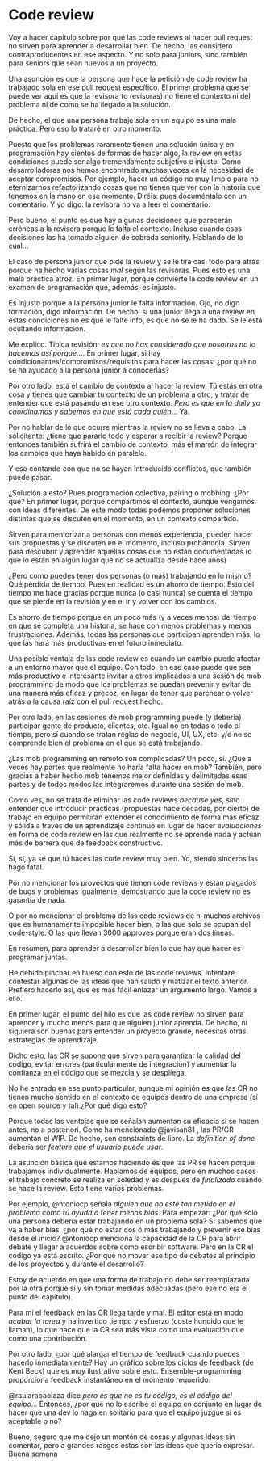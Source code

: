 # Code review

Voy a hacer capítulo sobre por qué las code reviews al hacer pull request no sirven para aprender a desarrollar bien. De hecho, las considero contraproducentes en ese aspecto. Y no solo para juniors, sino también para seniors que sean nuevos a un proyecto.

Una asunción es que la persona que hace la petición de code review ha trabajado sola en ese pull request específico. El primer problema que se puede ver aquí es que la revisora (o revisoras) no tiene el contexto ni del problema ni de como se ha llegado a la solución.

De hecho, el que una persona trabaje sola en un equipo es una mala práctica. Pero eso lo trataré en otro momento.

Puesto que los problemas raramente tienen una solución única y en programación hay cientos de formas de hacer algo, la review en estas condiciones puede ser algo tremendamente subjetivo e injusto. Como desarrolladoras nos hemos encontrado muchas veces en la necesidad de aceptar compromisos. Por ejemplo, hacer un código no muy limpio para no eternizarnos refactorizando cosas que no tienen que ver con la historia que tenemos en la mano en ese momento. Diréis: pues documéntalo con un comentario. Y yo digo: la revisora no va a leer el comentario.

Pero bueno, el punto es que hay algunas decisiones que parecerán erróneas a la revisora porque le falta el contexto. Incluso cuando esas decisiones las ha tomado alguien de sobrada seniority. Hablando de lo cual…

El caso de persona junior que pide la review y se le tira casi todo para atrás porque ha hecho varias cosas _mal_ según las revisoras. Pues esto es una mala práctica atroz. En primer lugar, porque convierte la code review en un examen de programación que, además, es injusto.

Es injusto porque a la persona junior le falta información. Ojo, no digo formación, digo información. De hecho, si una junior llega a una review en estas condiciones no es que le falte info, es que no se le ha dado. Se le está ocultando información.

Me explico. Típica revisión: _es que no has considerado que nosotros no lo hacemos así porque…_. En primer lugar, si hay condicionantes/compromisos/requisitos para hacer las cosas: ¿por qué no se ha ayudado a la persona junior a conocerlas?

Por otro lado, está el cambio de contexto al hacer la review. Tú estás en otra cosa y tienes que cambiar tu contexto de un problema a otro, y tratar de entender que está pasando en ese otro contexto. _Pero es que en la daily ya coordinamos y sabemos en qué está cada quién_… Ya.

Por no hablar de lo que ocurre mientras la review no se lleva a cabo. La solicitante: ¿tiene que pararlo todo y esperar a recibir la review? Porque entonces también sufrirá el cambio de contexto, más el marrón de integrar los cambios que haya habido en paralelo.

Y eso contando con que no se hayan introducido conflictos, que también puede pasar.

¿Solución a esto? Pues programación colectiva, pairing o mobbing. ¿Por qué? En primer lugar, porque compartimos el contexto, aunque vengamos con ideas diferentes. De este modo todas podemos proponer soluciones distintas que se discuten en el momento, en un contexto compartido.

Sirven para mentorizar a personas con menos experiencia, pueden hacer sus propuestas y se discuten en el momento, incluso probándola. Sirven para descubrir y aprender aquellas cosas que no están documentadas (o que lo están en algún lugar que no se actualiza desde hace años)

¿Pero como puedes tener dos personas (o más) trabajando en lo mismo? Qué pérdida de tiempo. Pues en realidad es un ahorro de tiempo. Esto del tiempo me hace gracias porque nunca (o casi nunca) se cuenta el tiempo que se pierde en la revisión y en el ir y volver con los cambios.

Es ahorro de tiempo porque en un poco más (y a veces menos) del tiempo en que se completa una historia, se hace con menos problemas y menos frustraciones. Además, todas las personas que participan aprenden más, lo que las hará más productivas en el futuro inmediato.

Una posible ventaja de las code review es cuando un cambio puede afectar a un entorno mayor que el equipo. Con todo, en ese caso puede que sea más productivo e interesante invitar a otros implicados a una sesión de mob programming de modo que los problemas se puedan prevenir y evitar de una manera más eficaz y precoz, en lugar de tener que parchear o volver atrás a la causa raíz con el pull request hecho.

Por otro lado, en las sesiones de mob programming puede (y debería) participar gente de producto, clientes, etc. Igual no en todas o todo el tiempo, pero sí cuando se tratan reglas de negocio, UI, UX, etc. y/o no se comprende bien el problema en el que se está trabajando.

¿Las mob programming en remoto son complicadas? Un poco, sí. ¿Que a veces hay partes que realmente no haría falta hacer en mob? También, pero gracias a haber hecho mob tenemos mejor definidas y delimitadas esas partes y de todos modos las integraremos durante una sesión de mob.

Como ves, no se trata de eliminar las code reviews _because yes_, sino entender que introducir prácticas (propuestas hace décadas, por cierto) de trabajo en equipo permitirán extender el conocimiento de forma más eficaz y sólida a través de un aprendizaje continuo en lugar de hacer _evaluaciones_ en forma de code review en las que realmente no se aprende nada y actúan más de barrera que de feedback constructivo.

Sí, sí, ya sé que tú haces las code review muy bien. Yo, siendo sinceros las hago fatal.

Por no mencionar los proyectos que tienen code reviews y están plagados de bugs y problemas igualmente, demostrando que la code review no es garantía de nada.

O por no mencionar el problema de las code reviews de n-muchos archivos que es humanamente imposible hacer bien, o las que solo se ocupan del code-style. O las que llevan 3000 approves porque eran dos líneas.

En resumen, para aprender a desarrollar bien lo que hay que hacer es programar juntas.

He debido pinchar en hueso con esto de las code reviews. Intentaré contestar algunas de las ideas que han salido y matizar el texto anterior. Prefiero hacerlo así, que es más fácil enlazar un argumento largo. Vamos a ello.

En primer lugar, el punto del hilo es que las code review no sirven para aprender y mucho menos para que alguien junior aprenda. De hecho, ni siquiera son buenas para entender un proyecto grande, necesitas otras estrategias de aprendizaje.

Dicho esto, las CR se supone que sirven para garantizar la calidad del código, evitar errores (particularmente de integración) y aumentar la confianza en el código que se mezcla y se despliega.

No he entrado en ese punto particular, aunque mi opinión es que las CR no tienen mucho sentido en el contexto de equipos dentro de una empresa (sí en open source y tal).¿Por qué digo esto?

Porque todas las ventajas que se señalan aumentan su eficacia si se hacen antes, no a posteriori. Como ha mencionado @javisan81 , las PR/CR aumentan el WIP. De hecho, son constraints de libro. La _definition of done_ debería ser _feature que el usuario puede usar_.

La asunción básica que estamos haciendo es que las PR se hacen porque trabajamos individualmente. Hablamos de equipos, pero en muchos casos el trabajo concreto se realiza en soledad y es después de _finalizado_ cuando se hace la review. Esto tiene varios problemas.

Por ejemplo, @ntoniocp señala _alguien que no esté tan metido en el problema como tú ayuda a tener menos bias_. Para empezar: ¿Por qué solo una persona debería estar trabajando en un problema sola? SI sabemos que va a haber bias, ¿por qué no estar dos ó más trabajando y prevenir ese bias desde el inicio? @ntoniocp menciona la capacidad de la CR para abrir debate y llegar a acuerdos sobre como escribir software. Pero en la CR el código ya está escrito. ¿Por qué no mover ese tipo de debates al principio de los proyectos y durante el desarrollo?

Estoy de acuerdo en que una forma de trabajo no debe ser reemplazada por la otra porque sí y sin tomar medidas adecuadas (pero ese no era el punto del capítulo).

Para mí el feedback en las CR llega tarde y mal. El editor está en modo _acabar la tarea_ y ha invertido tiempo y esfuerzo (coste hundido que le llaman), lo que hace que la CR sea más vista como una evaluación que como una contribución.

Por otro lado, ¿por qué alargar el tiempo de feedback cuando puedes hacerlo inmediatamente? Hay un gráfico sobre los ciclos de feedback (de Kent Beck) que es muy ilustrativo sobre esto. Ensemble-programming proporciona feedback instantáneo en el momento requerido.

@raularabaolaza dice _pero es que no es tu código, es el código del equipo_… Entonces, ¿por qué no lo escribe el equipo en conjunto en lugar de hacer que una dev lo haga en solitario para que el equipo juzgue si es aceptable o no?

Bueno, seguro que me dejo un montón de cosas y algunas ideas sin comentar, pero a grandes rasgos estas son las ideas que quería expresar. Buena semana